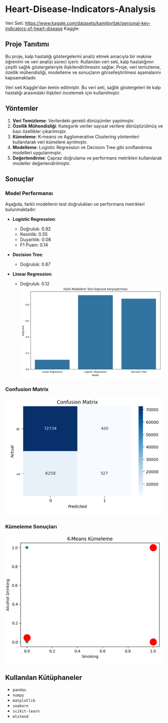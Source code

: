 # Heart-Disease-Indicators-Analysis

Veri Seti: https://www.kaggle.com/datasets/kamilpytlak/personal-key-indicators-of-heart-disease
Kaggle: 

## Proje Tanıtımı

Bu proje, kalp hastalığı göstergelerini analiz etmek amacıyla bir makine öğrenimi ve veri analizi süreci içerir. Kullanılan veri seti, kalp hastalığının çeşitli sağlık göstergeleriyle ilişkilendirilmesini sağlar. Proje, veri temizleme, özellik mühendisliği, modelleme ve sonuçların görselleştirilmesi aşamalarını kapsamaktadır.

Veri seti Kaggle'dan temin edilmiştir. Bu veri seti, sağlık göstergeleri ile kalp hastalığı arasındaki ilişkileri incelemek için kullanılmıştır.



## Yöntemler

1. **Veri Temizleme**: Verilerdeki gerekli dönüşümler yapılmıştır.
2. **Özellik Mühendisliği**: Kategorik veriler sayısal verilere dönüştürülmüş ve bazı özellikler çıkarılmıştır.
3. **Kümeleme**: K-means ve Agglomerative Clustering yöntemleri kullanılarak veri kümelere ayrılmıştır.
4. **Modelleme**: Logistic Regression ve Decision Tree gibi sınıflandırma modelleri uygulanmıştır.
5. **Değerlendirme**: Çapraz doğrulama ve performans metrikleri kullanılarak modeller değerlendirilmiştir.

## Sonuçlar

### Model Performansı

Aşağıda, farklı modellerin test doğrulukları ve performans metrikleri bulunmaktadır:

- **Logistic Regression**:
  - Doğruluk: 0.92
  - Kesinlik: 0.55
  - Duyarlılık: 0.08
  - F1 Puanı: 0.14

- **Decision Tree**:
  - Doğruluk: 0.87

- **Linear Regression**:
  - Doğruluk: 0.12
![Doğruluk Oranı](images/dogruluk.png)

### Confusion Matrix
![Confusion](images/confusion.png)

### Kümeleme Sonuçları
![K Means](images/kmeans.png)



## Kullanılan Kütüphaneler

- `pandas`
- `numpy`
- `matplotlib`
- `seaborn`
- `scikit-learn`
- `mlxtend`
